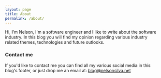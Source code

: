 ```yaml
---
layout: page
title: About
permalink: /about/
---
```


Hi, I'm Nelson, I'm a software engineer and I like to write about the software industry. In this blog you will find my opinion regarding various industry related themes, technologies and future outlooks.

### Contact me

If you'd like to contact me you can find all my various social media in this blog's footer, or just drop me an email at: [blog@nelsonsilva.net](mailto:email@domain.com)
